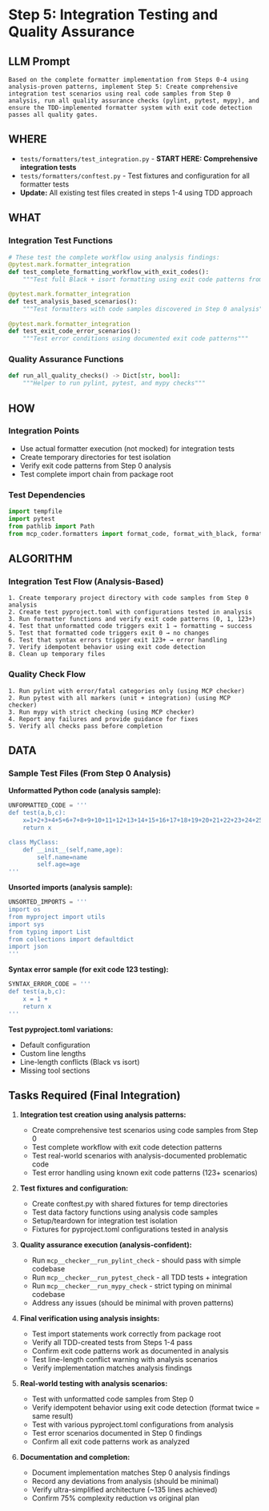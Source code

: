# Step 5: Integration Testing and Quality Assurance

## LLM Prompt
```
Based on the complete formatter implementation from Steps 0-4 using analysis-proven patterns, implement Step 5: Create comprehensive integration test scenarios using real code samples from Step 0 analysis, run all quality assurance checks (pylint, pytest, mypy), and ensure the TDD-implemented formatter system with exit code detection passes all quality gates.
```

## WHERE
- `tests/formatters/test_integration.py` - **START HERE: Comprehensive integration tests**
- `tests/formatters/conftest.py` - Test fixtures and configuration for all formatter tests
- **Update:** All existing test files created in steps 1-4 using TDD approach

## WHAT
### Integration Test Functions
```python
# These test the complete workflow using analysis findings:
@pytest.mark.formatter_integration
def test_complete_formatting_workflow_with_exit_codes():
    """Test full Black + isort formatting using exit code patterns from analysis"""

@pytest.mark.formatter_integration  
def test_analysis_based_scenarios():
    """Test formatters with code samples discovered in Step 0 analysis"""
    
@pytest.mark.formatter_integration
def test_exit_code_error_scenarios():
    """Test error conditions using documented exit code patterns"""
```

### Quality Assurance Functions
```python
def run_all_quality_checks() -> Dict[str, bool]:
    """Helper to run pylint, pytest, and mypy checks"""
```

## HOW
### Integration Points
- Use actual formatter execution (not mocked) for integration tests
- Create temporary directories for test isolation
- Verify exit code patterns from Step 0 analysis
- Test complete import chain from package root

### Test Dependencies
```python
import tempfile
import pytest
from pathlib import Path
from mcp_coder.formatters import format_code, format_with_black, format_with_isort
```

## ALGORITHM
### Integration Test Flow (Analysis-Based)
```
1. Create temporary project directory with code samples from Step 0 analysis
2. Create test pyproject.toml with configurations tested in analysis
3. Run formatter functions and verify exit code patterns (0, 1, 123+)
4. Test that unformatted code triggers exit 1 → formatting → success
5. Test that formatted code triggers exit 0 → no changes
6. Test that syntax errors trigger exit 123+ → error handling
7. Verify idempotent behavior using exit code detection
8. Clean up temporary files
```

### Quality Check Flow
```
1. Run pylint with error/fatal categories only (using MCP checker)
2. Run pytest with all markers (unit + integration) (using MCP checker)
3. Run mypy with strict checking (using MCP checker)
4. Report any failures and provide guidance for fixes
5. Verify all checks pass before completion
```

## DATA
### Sample Test Files (From Step 0 Analysis)
**Unformatted Python code (analysis sample):**
```python
UNFORMATTED_CODE = '''
def test(a,b,c):
    x=1+2+3+4+5+6+7+8+9+10+11+12+13+14+15+16+17+18+19+20+21+22+23+24+25
    return x

class MyClass:
    def __init__(self,name,age):
        self.name=name
        self.age=age
'''
```

**Unsorted imports (analysis sample):**
```python
UNSORTED_IMPORTS = '''
import os
from myproject import utils
import sys
from typing import List
from collections import defaultdict
import json
'''
```

**Syntax error sample (for exit code 123 testing):**
```python
SYNTAX_ERROR_CODE = '''
def test(a,b,c):
    x = 1 +
    return x
'''
```

**Test pyproject.toml variations:**
- Default configuration
- Custom line lengths  
- Line-length conflicts (Black vs isort)
- Missing tool sections

## Tasks Required (Final Integration)
1. **Integration test creation using analysis patterns:**
   - Create comprehensive test scenarios using code samples from Step 0
   - Test complete workflow with exit code detection patterns
   - Test real-world scenarios with analysis-documented problematic code
   - Test error handling using known exit code patterns (123+ scenarios)
   
2. **Test fixtures and configuration:**
   - Create conftest.py with shared fixtures for temp directories
   - Test data factory functions using analysis code samples
   - Setup/teardown for integration test isolation
   - Fixtures for pyproject.toml configurations tested in analysis
   
3. **Quality assurance execution (analysis-confident):**
   - Run `mcp__checker__run_pylint_check` - should pass with simple codebase
   - Run `mcp__checker__run_pytest_check` - all TDD tests + integration
   - Run `mcp__checker__run_mypy_check` - strict typing on minimal codebase
   - Address any issues (should be minimal with proven patterns)

4. **Final verification using analysis insights:**
   - Test import statements work correctly from package root
   - Verify all TDD-created tests from Steps 1-4 pass
   - Confirm exit code patterns work as documented in analysis
   - Test line-length conflict warning with analysis scenarios
   - Verify implementation matches analysis findings
   
5. **Real-world testing with analysis scenarios:**
   - Test with unformatted code samples from Step 0
   - Verify idempotent behavior using exit code detection (format twice = same result)
   - Test with various pyproject.toml configurations from analysis
   - Test error scenarios documented in Step 0 findings
   - Confirm all exit code patterns work as analyzed
   
6. **Documentation and completion:**
   - Document implementation matches Step 0 analysis findings
   - Record any deviations from analysis (should be minimal)
   - Verify ultra-simplified architecture (~135 lines achieved)
   - Confirm 75% complexity reduction vs original plan
